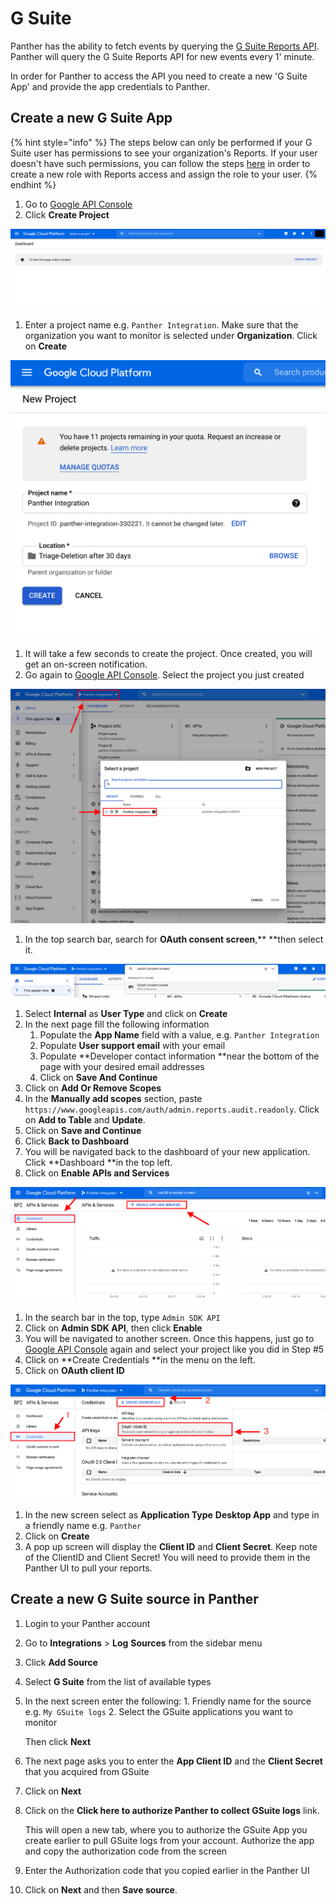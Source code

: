 # G Suite

Panther has the ability to fetch events by querying the [G Suite Reports API](https://developers.google.com/admin-sdk/reports/v1/get-start/getting-started). Panther will query the G Suite Reports API for new events every 1' minute.

In order for Panther to access the API you need to create a new 'G Suite App' and provide the app credentials to Panther.

## Create a new G Suite App

{% hint style="info" %}
The steps below can only be performed if your G Suite user has permissions to see your organization's Reports. If your user doesn't have such permissions, you can follow the steps [here](https://support.google.com/a/answer/2406043) in order to create a new role with Reports access and assign the role to your user.
{% endhint %}

1. Go to [Google API Console](https://console.developers.google.com/project)
2. Click **Create Project**

![](<../../.gitbook/assets/Screen Shot 2021-10-26 at 2.22.33 PM.png>)

1. Enter a project name e.g. `Panther Integration`. Make sure that the organization you want to monitor is selected under **Organization**. Click on **Create**

![](<../../.gitbook/assets/Screen Shot 2021-10-26 at 2.27.19 PM.png>)

1. It will take a few seconds to create the project. Once created, you will get an on-screen notification.
2. Go again to [Google API Console](https://console.developers.google.com). Select the project you just created

![](<../../.gitbook/assets/Screen Shot 2021-10-26 at 2.32.13 PM.png>)

1. In the top search bar, search for **OAuth consent screen**,** **then select it.

![](<../../.gitbook/assets/Screen Shot 2021-10-26 at 2.37.45 PM.png>)

1. Select **Internal** as **User Type** and click on **Create**
2. In the next page fill the following information
   1. Populate the **App Name** field with a value, e.g. `Panther Integration`
   2. Populate **User support email** with your email
   3. Populate **Developer contact information **near the bottom of the page with your desired email addresses
   4. Click on **Save And Continue**
3. Click on **Add Or Remove Scopes**
4. In the **Manually add scopes** section, paste `https://www.googleapis.com/auth/admin.reports.audit.readonly`. Click on **Add to Table** and **Update**.
5. Click on **Save and Continue**
6. Click **Back to Dashboard**
7. You will be navigated back to the dashboard of your new application. Click **Dashboard **in the top left.
8. Click on **Enable APIs and Services**

![](<../../.gitbook/assets/Screen Shot 2021-10-26 at 2.41.45 PM.png>)

1. In the search bar in the top, type `Admin SDK API`
2. Click on **Admin SDK API**, then click **Enable**
3. You will be navigated to another screen. Once this happens, just go to [Google API Console](https://console.developers.google.com) again and select your project  like you did in Step #5
4. Click on **Create Credentials **in the menu on the left.
5. Click on **OAuth client ID**

![](<../../.gitbook/assets/Screen Shot 2021-10-26 at 2.49.24 PM.png>)

1. In the new screen select as **Application Type** **Desktop App** and type in a friendly name e.g. `Panther`
2. Click on **Create**
3. A pop up screen will display the **Client ID** and **Client Secret**. Keep note of the ClientID and Client Secret! You will need to provide them in the Panther UI to pull your reports.

## Create a new G Suite source in Panther

1. Login to your Panther account
2. Go to **Integrations** > **Log** **Sources** from the sidebar menu
3. Click **Add Source**
4. Select **G Suite** from the list of available types
5.  In the next screen enter the following: 1. Friendly name for the source e.g. `My GSuite logs` 2. Select the GSuite applications you want to monitor

    Then click **Next**
6. The next page asks you to enter the **App Client ID** and the **Client Secret** that you acquired from GSuite
7. Click on **Next**
8.  Click on the **Click here to authorize Panther to collect GSuite logs** link.

    This will open a new tab, where you to authorize the GSuite App you create earlier to pull GSuite logs from your account. Authorize the app and copy the authorization code from the screen
9. Enter the Authorization code that you copied earlier in the Panther UI
10. Click on **Next** and then **Save source**.
